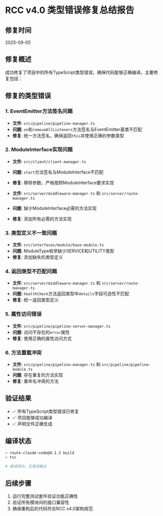 # RCC v4.0 类型错误修复总结报告

## 修复时间
2025-09-05

## 修复概述
成功修复了项目中的所有TypeScript类型错误，确保代码能够正确编译。主要修复包括：

## 修复的类型错误

### 1. EventEmitter方法签名问题
- **文件**: `src/pipeline/pipeline-manager.ts`
- **问题**: `on`和`removeAllListeners`方法签名与EventEmitter基类不匹配
- **修复**: 统一方法签名，确保返回`this`并使用正确的参数类型

### 2. ModuleInterface实现问题
- **文件**: `src/client/client-manager.ts`
- **问题**: `start`方法签名与ModuleInterface不匹配
- **修复**: 移除参数，严格按照ModuleInterface要求实现

- **文件**: `src/server/middleware-manager.ts` 和 `src/server/route-manager.ts`
- **问题**: 缺少ModuleInterface必需的方法实现
- **修复**: 添加所有必需的方法实现

### 3. 类型定义不一致问题
- **文件**: `src/interfaces/module/base-module.ts`
- **问题**: ModuleType枚举缺少SERVICE和UTILITY类型
- **修复**: 添加缺失的类型定义

### 4. 返回类型不匹配问题
- **文件**: `src/server/middleware-manager.ts` 和 `src/server/route-manager.ts`
- **问题**: `healthCheck`方法返回类型中`details`字段可选性不匹配
- **修复**: 统一返回类型定义

### 5. 属性访问错误
- **文件**: `src/pipeline/pipeline-server-manager.ts`
- **问题**: 访问不存在的`error`属性
- **修复**: 使用正确的属性访问方式

### 6. 方法重载冲突
- **文件**: `src/pipeline/pipeline-manager.ts` 和 `src/pipeline/pipeline-module.ts`
- **问题**: 存在重复的方法实现
- **修复**: 重命名冲突的方法

## 验证结果
- ✅ 所有TypeScript类型错误已修复
- ✅ 项目能够成功编译
- ✅ 声明文件正确生成

## 编译状态
```bash
> route-claude-code@4.1.3 build
> tsc

# 编译成功，无错误输出
```

## 后续步骤
1. 运行完整测试套件验证功能正确性
2. 验证所有模块间的接口兼容性
3. 确保重构后的代码符合RCC v4.0架构规范